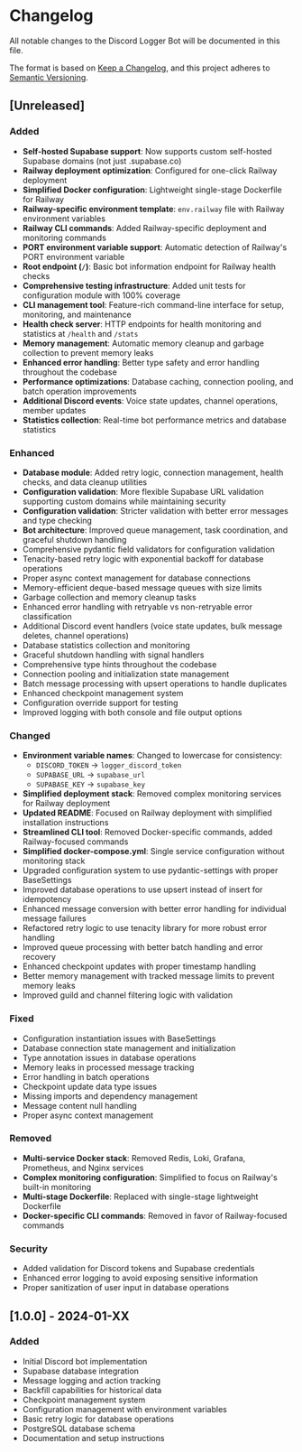 # Changelog

All notable changes to the Discord Logger Bot will be documented in this file.

The format is based on [Keep a Changelog](https://keepachangelog.com/en/1.0.0/),
and this project adheres to [Semantic Versioning](https://semver.org/spec/v2.0.0.html).

## [Unreleased]

### Added
- **Self-hosted Supabase support**: Now supports custom self-hosted Supabase domains (not just .supabase.co)
- **Railway deployment optimization**: Configured for one-click Railway deployment
- **Simplified Docker configuration**: Lightweight single-stage Dockerfile for Railway
- **Railway-specific environment template**: `env.railway` file with Railway environment variables
- **Railway CLI commands**: Added Railway-specific deployment and monitoring commands
- **PORT environment variable support**: Automatic detection of Railway's PORT environment variable
- **Root endpoint (`/`)**: Basic bot information endpoint for Railway health checks
- **Comprehensive testing infrastructure**: Added unit tests for configuration module with 100% coverage
- **CLI management tool**: Feature-rich command-line interface for setup, monitoring, and maintenance
- **Health check server**: HTTP endpoints for health monitoring and statistics at `/health` and `/stats`
- **Memory management**: Automatic memory cleanup and garbage collection to prevent memory leaks
- **Enhanced error handling**: Better type safety and error handling throughout the codebase
- **Performance optimizations**: Database caching, connection pooling, and batch operation improvements
- **Additional Discord events**: Voice state updates, channel operations, member updates
- **Statistics collection**: Real-time bot performance metrics and database statistics

### Enhanced
- **Database module**: Added retry logic, connection management, health checks, and data cleanup utilities
- **Configuration validation**: More flexible Supabase URL validation supporting custom domains while maintaining security
- **Configuration validation**: Stricter validation with better error messages and type checking
- **Bot architecture**: Improved queue management, task coordination, and graceful shutdown handling
- Comprehensive pydantic field validators for configuration validation
- Tenacity-based retry logic with exponential backoff for database operations
- Proper async context management for database connections
- Memory-efficient deque-based message queues with size limits
- Garbage collection and memory cleanup tasks
- Enhanced error handling with retryable vs non-retryable error classification
- Additional Discord event handlers (voice state updates, bulk message deletes, channel operations)
- Database statistics collection and monitoring
- Graceful shutdown handling with signal handlers
- Comprehensive type hints throughout the codebase
- Connection pooling and initialization state management
- Batch message processing with upsert operations to handle duplicates
- Enhanced checkpoint management system
- Configuration override support for testing
- Improved logging with both console and file output options

### Changed
- **Environment variable names**: Changed to lowercase for consistency:
  - `DISCORD_TOKEN` → `logger_discord_token`
  - `SUPABASE_URL` → `supabase_url` 
  - `SUPABASE_KEY` → `supabase_key`
- **Simplified deployment stack**: Removed complex monitoring services for Railway deployment
- **Updated README**: Focused on Railway deployment with simplified installation instructions
- **Streamlined CLI tool**: Removed Docker-specific commands, added Railway-focused commands
- **Simplified docker-compose.yml**: Single service configuration without monitoring stack
- Upgraded configuration system to use pydantic-settings with proper BaseSettings
- Improved database operations to use upsert instead of insert for idempotency
- Enhanced message conversion with better error handling for individual message failures
- Refactored retry logic to use tenacity library for more robust error handling
- Improved queue processing with better batch handling and error recovery
- Enhanced checkpoint updates with proper timestamp handling
- Better memory management with tracked message limits to prevent memory leaks
- Improved guild and channel filtering logic with validation

### Fixed
- Configuration instantiation issues with BaseSettings
- Database connection state management and initialization
- Type annotation issues in database operations
- Memory leaks in processed message tracking
- Error handling in batch operations
- Checkpoint update data type issues
- Missing imports and dependency management
- Message content null handling
- Proper async context management

### Removed
- **Multi-service Docker stack**: Removed Redis, Loki, Grafana, Prometheus, and Nginx services
- **Complex monitoring configuration**: Simplified to focus on Railway's built-in monitoring
- **Multi-stage Dockerfile**: Replaced with single-stage lightweight Dockerfile
- **Docker-specific CLI commands**: Removed in favor of Railway-focused commands

### Security
- Added validation for Discord tokens and Supabase credentials
- Enhanced error logging to avoid exposing sensitive information
- Proper sanitization of user input in database operations

## [1.0.0] - 2024-01-XX

### Added
- Initial Discord bot implementation
- Supabase database integration
- Message logging and action tracking
- Backfill capabilities for historical data
- Checkpoint management system
- Configuration management with environment variables
- Basic retry logic for database operations
- PostgreSQL database schema
- Documentation and setup instructions 
